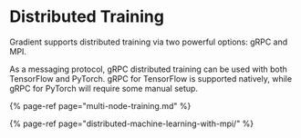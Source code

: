 # Distributed Training

Gradient supports distributed training via two powerful options: gRPC and MPI.

As a messaging protocol, gRPC distributed training can be used with both TensorFlow and PyTorch. gRPC for TensorFlow is supported natively, while gRPC for PyTorch will require some manual setup.

{% page-ref page="multi-node-training.md" %}

{% page-ref page="distributed-machine-learning-with-mpi/" %}



